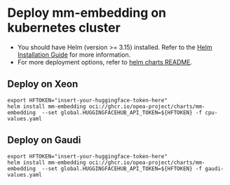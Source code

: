 # Deploy mm-embedding on kubernetes cluster

- You should have Helm (version >= 3.15) installed. Refer to the [Helm Installation Guide](https://helm.sh/docs/intro/install/) for more information.
- For more deployment options, refer to [helm charts README](https://github.com/opea-project/GenAIInfra/tree/main/helm-charts#readme).

## Deploy on Xeon

```
export HFTOKEN="insert-your-huggingface-token-here"
helm install mm-embedding oci://ghcr.io/opea-project/charts/mm-embedding  --set global.HUGGINGFACEHUB_API_TOKEN=${HFTOKEN} -f cpu-values.yaml
```

## Deploy on Gaudi

```
export HFTOKEN="insert-your-huggingface-token-here"
helm install mm-embedding oci://ghcr.io/opea-project/charts/mm-embedding  --set global.HUGGINGFACEHUB_API_TOKEN=${HFTOKEN} -f gaudi-values.yaml
```